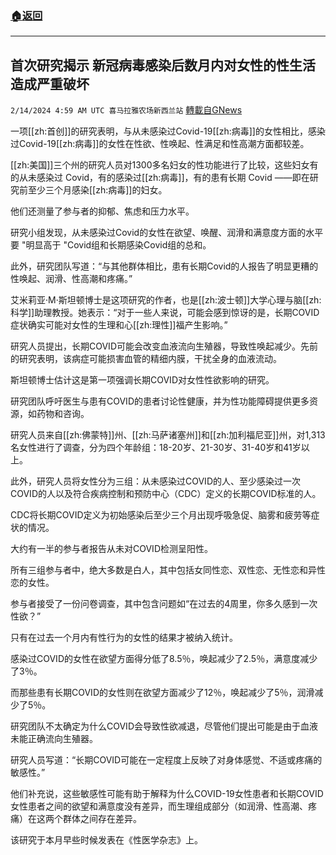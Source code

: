 ###  [:house:返回](README.md)
---


## 首次研究揭示 新冠病毒感染后数月内对女性的性生活造成严重破坏
`2/14/2024 4:59 AM UTC 喜马拉雅农场新西兰站` [轉載自GNews](https://gnews.org/articles/2304477)

         
一项[[zh:首创]]的研究表明，与从未感染过Covid-19[[zh:病毒]]的女性相比，感染过Covid-19[[zh:病毒]]的女性在性欲、性唤起、性满足和性高潮方面都较差。

[[zh:美国]]三个州的研究人员对1300多名妇女的性功能进行了比较，这些妇女有的从未感染过 Covid，有的感染过[[zh:病毒]]，有的患有长期 Covid ——即在研究前至少三个月感染[[zh:病毒]]的妇女。

他们还测量了参与者的抑郁、焦虑和压力水平。

研究小组发现，从未感染过Covid的女性在欲望、唤醒、润滑和满意度方面的水平要 "明显高于 "Covid组和长期感染Covid组的总和。

此外，研究团队写道：“与其他群体相比，患有长期Covid的人报告了明显更糟的性唤起、润滑、性高潮和疼痛。”

艾米莉亚·M·斯坦顿博士是这项研究的作者，也是[[zh:波士顿]]大学心理与脑[[zh:科学]]助理教授。她表示：“对于一些人来说，可能会感到惊讶的是，长期COVID症状确实可能对女性的生理和心[[zh:理性]]福产生影响。”

研究人员提出，长期COVID可能会改变血液流向生殖器，导致性唤起减少。先前的研究表明，该病症可能损害血管的精细内膜，干扰全身的血液流动。

斯坦顿博士估计这是第一项强调长期COVID对女性性欲影响的研究。

研究团队呼吁医生与患有COVID的患者讨论性健康，并为性功能障碍提供更多资源，如药物和咨询。

研究人员来自[[zh:佛蒙特]]州、[[zh:马萨诸塞州]]和[[zh:加利福尼亚]]州，对1,313名女性进行了调查，分为四个年龄组：18-20岁、21-30岁、31-40岁和41岁以上。

此外，研究人员将女性分为三组：从未感染过COVID的人、至少感染过一次COVID的人以及符合疾病控制和预防中心（CDC）定义的长期COVID标准的人。

CDC将长期COVID定义为初始感染后至少三个月出现呼吸急促、脑雾和疲劳等症状的情况。

大约有一半的参与者报告从未对COVID检测呈阳性。

所有三组参与者中，绝大多数是白人，其中包括女同性恋、双性恋、无性恋和异性恋的女性。

参与者接受了一份问卷调查，其中包含问题如“在过去的4周里，你多久感到一次性欲？”

只有在过去一个月内有性行为的女性的结果才被纳入统计。

感染过COVID的女性在欲望方面得分低了8.5％，唤起减少了2.5％，满意度减少了3％。

而那些患有长期COVID的女性则在欲望方面减少了12％，唤起减少了5％，润滑减少了5％。

研究团队不太确定为什么COVID会导致性欲减退，尽管他们提出可能是由于血液未能正确流向生殖器。

研究人员写道：“长期COVID可能在一定程度上反映了对身体感觉、不适或疼痛的敏感性。”

他们补充说，这些敏感性可能有助于解释为什么COVID-19女性患者和长期COVID女性患者之间的欲望和满意度没有差异，而生理组成部分（如润滑、性高潮、疼痛）在这两个群体之间存在差异。

该研究于本月早些时候发表在《性医学杂志》上。
